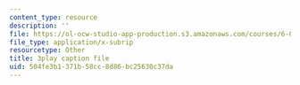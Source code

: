 ```yaml
---
content_type: resource
description: ''
file: https://ol-ocw-studio-app-production.s3.amazonaws.com/courses/6-006-introduction-to-algorithms-fall-2011/504fe3b1371b58cc8d86bc25630c37da_9bkvws_vqLU.vtt
file_type: application/x-subrip
resourcetype: Other
title: 3play caption file
uid: 504fe3b1-371b-58cc-8d86-bc25630c37da
---
```

